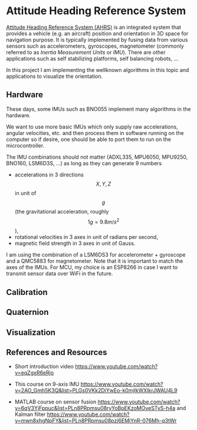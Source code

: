 # Attitude Heading Reference System

[Attitude Heading Reference System (AHRS)](https://www.faa.gov/documentLibrary/media/Advisory_Circular/AC_20-181.pdf) is an integrated system that provides a vehicle (e.g. an aircraft) position and orientation in 3D space for navigation purpose. It is typically implemented by fusing data from various sensors such as accelerometers, gyroscopes, magnetometer (commonly referred to as *Inertia Measurement Units* or *IMU*). There are other applications such as self stabilizing platforms, self balancing robots, ...

In this project I am implementing the wellknown algorithms in this topic and applications to visualize the orientation.

## Hardware

These days, some IMUs such as BNO055 implement many algorithms in the hardware.

We want to use more basic IMUs which only supply raw accelerations, angular velocities, etc. and then process them in software running on the computer so if desire, one should be able to port them to run on the microcontroller.

The IMU combinations should not matter (ADXL335, MPU6050, MPU9250, BNO160, LSM6D3S, ...) as long as they can generate 9 numbers

 * accelerations in 3 directions $$X, Y, Z$$ in unit of $$g$$ (the gravitational acceleration, roughly $$1g = 9.8 m/s^2$$),
 * rotational velocities in 3 axes in unit of radians per second,
 * magnetic field strength in 3 axes in unit of Gauss.

I am using the combination of a LSM6DS3 for accelerometer + gyroscope and a QMC5883 for magnetometer. Note that it is important to match the axes of the IMUs. For MCU, my choice is an ESP8266 in case I want to transmit sensor data over WiFi in the future.

## Calibration

## Quaternion

## Visualization

## References and Resources

 * Short introduction video https://www.youtube.com/watch?v=eqZgxR6eRjo

 * This course on 9-axis IMU https://www.youtube.com/watch?v=2AO_Gmh5K3Q&list=PLGs0VKk2DiYwEo-k0mjIkWXlkrJWAU4L9

 * MATLAB course on sensor fusion https://www.youtube.com/watch?v=6qV3YjFppuc&list=PLn8PRpmsu08ryYoBpEKzoMOveSTyS-h4a and Kalman filter https://www.youtube.com/watch?v=mwn8xhgNpFY&list=PLn8PRpmsu08pzi6EMiYnR-076Mh-q3tWr